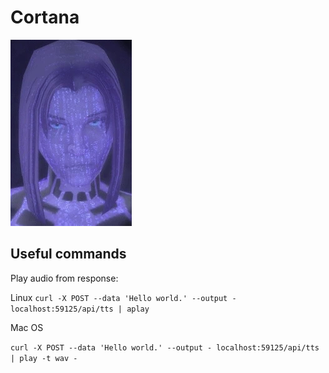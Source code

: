 # Cortana
![Cortana from Halo 2](cortana.png)

## Useful commands

Play audio from response:

Linux
`curl -X POST --data 'Hello world.' --output - localhost:59125/api/tts | aplay`

Mac OS

`curl -X POST --data 'Hello world.' --output - localhost:59125/api/tts | play -t wav -`
